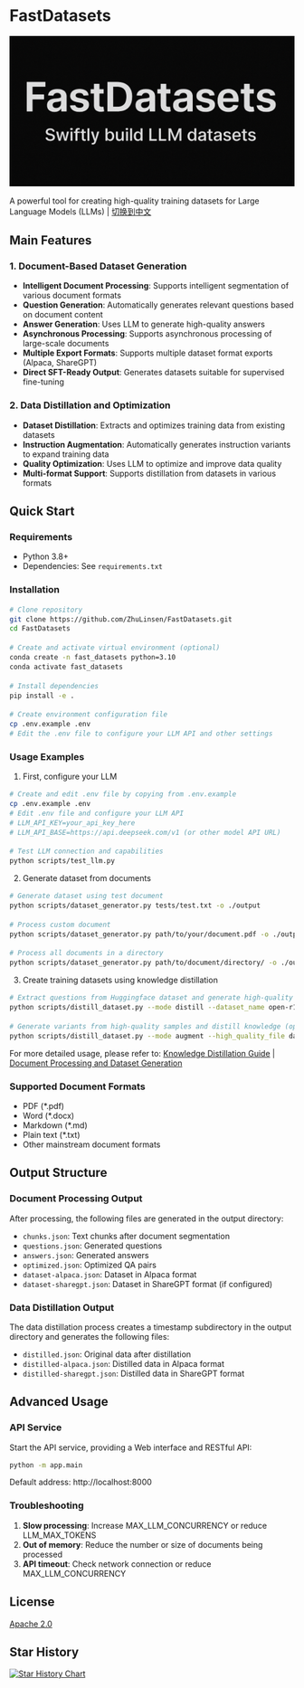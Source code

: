 # FastDatasets

![FastDatasets](fastdatasets.png)

A powerful tool for creating high-quality training datasets for Large Language Models (LLMs) | [切换到中文](README.md)

## Main Features

### 1. Document-Based Dataset Generation
- **Intelligent Document Processing**: Supports intelligent segmentation of various document formats
- **Question Generation**: Automatically generates relevant questions based on document content
- **Answer Generation**: Uses LLM to generate high-quality answers
- **Asynchronous Processing**: Supports asynchronous processing of large-scale documents
- **Multiple Export Formats**: Supports multiple dataset format exports (Alpaca, ShareGPT)
- **Direct SFT-Ready Output**: Generates datasets suitable for supervised fine-tuning

### 2. Data Distillation and Optimization
- **Dataset Distillation**: Extracts and optimizes training data from existing datasets
- **Instruction Augmentation**: Automatically generates instruction variants to expand training data
- **Quality Optimization**: Uses LLM to optimize and improve data quality
- **Multi-format Support**: Supports distillation from datasets in various formats

## Quick Start

### Requirements

- Python 3.8+
- Dependencies: See `requirements.txt`

### Installation

```bash
# Clone repository
git clone https://github.com/ZhuLinsen/FastDatasets.git
cd FastDatasets

# Create and activate virtual environment (optional)
conda create -n fast_datasets python=3.10
conda activate fast_datasets

# Install dependencies
pip install -e .

# Create environment configuration file
cp .env.example .env
# Edit the .env file to configure your LLM API and other settings
```

### Usage Examples

1. First, configure your LLM
```bash
# Create and edit .env file by copying from .env.example
cp .env.example .env
# Edit .env file and configure your LLM API
# LLM_API_KEY=your_api_key_here
# LLM_API_BASE=https://api.deepseek.com/v1 (or other model API URL)

# Test LLM connection and capabilities
python scripts/test_llm.py
```

2. Generate dataset from documents
```bash
# Generate dataset using test document
python scripts/dataset_generator.py tests/test.txt -o ./output

# Process custom document
python scripts/dataset_generator.py path/to/your/document.pdf -o ./output_directory

# Process all documents in a directory
python scripts/dataset_generator.py path/to/document/directory/ -o ./output_directory
```

3. Create training datasets using knowledge distillation
```bash
# Extract questions from Huggingface dataset and generate high-quality answers
python scripts/distill_dataset.py --mode distill --dataset_name open-r1/s1K-1.1 --sample_size 10

# Generate variants from high-quality samples and distill knowledge (optional)
python scripts/distill_dataset.py --mode augment --high_quality_file data/high_quality_samples.json --num_aug 3
```

For more detailed usage, please refer to: [Knowledge Distillation Guide](docs/knowledge_distillation.md) | [Document Processing and Dataset Generation](docs/custom_data_conversion.md)

### Supported Document Formats

- PDF (*.pdf)
- Word (*.docx)
- Markdown (*.md)
- Plain text (*.txt)
- Other mainstream document formats

## Output Structure

### Document Processing Output
After processing, the following files are generated in the output directory:

- `chunks.json`: Text chunks after document segmentation
- `questions.json`: Generated questions
- `answers.json`: Generated answers
- `optimized.json`: Optimized QA pairs
- `dataset-alpaca.json`: Dataset in Alpaca format
- `dataset-sharegpt.json`: Dataset in ShareGPT format (if configured)

### Data Distillation Output
The data distillation process creates a timestamp subdirectory in the output directory and generates the following files:

- `distilled.json`: Original data after distillation
- `distilled-alpaca.json`: Distilled data in Alpaca format
- `distilled-sharegpt.json`: Distilled data in ShareGPT format

## Advanced Usage

### API Service

Start the API service, providing a Web interface and RESTful API:

```bash
python -m app.main
```

Default address: http://localhost:8000

### Troubleshooting

1. **Slow processing**: Increase MAX_LLM_CONCURRENCY or reduce LLM_MAX_TOKENS
2. **Out of memory**: Reduce the number or size of documents being processed
3. **API timeout**: Check network connection or reduce MAX_LLM_CONCURRENCY

## License
[Apache 2.0](LICENSE)

## Star History

[![Star History Chart](https://api.star-history.com/svg?repos=ZhuLinsen/FastDatasets&type=Date)](https://www.star-history.com/#ZhuLinsen/FastDatasets&Date) 